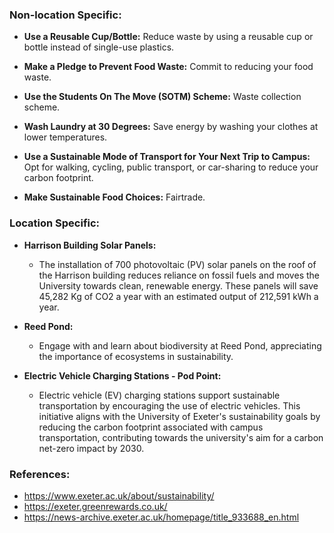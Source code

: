 
### Non-location Specific:

- **Use a Reusable Cup/Bottle:** Reduce waste by using a reusable cup or bottle instead of single-use plastics.

- **Make a Pledge to Prevent Food Waste:** Commit to reducing your food waste.

- **Use the Students On The Move (SOTM) Scheme:** Waste collection scheme.

- **Wash Laundry at 30 Degrees:** Save energy by washing your clothes at lower temperatures.

- **Use a Sustainable Mode of Transport for Your Next Trip to Campus:** Opt for walking, cycling, public transport, or car-sharing to reduce your carbon footprint.

- **Make Sustainable Food Choices:** Fairtrade.

### Location Specific:

- **Harrison Building Solar Panels:**
  - The installation of 700 photovoltaic (PV) solar panels on the roof of the Harrison building reduces reliance on fossil fuels and moves the University towards clean, renewable energy. These panels will save 45,282 Kg of CO2 a year with an estimated output of 212,591 kWh a year.

- **Reed Pond:**
  - Engage with and learn about biodiversity at Reed Pond, appreciating the importance of ecosystems in sustainability.

- **Electric Vehicle Charging Stations - Pod Point:**
  - Electric vehicle (EV) charging stations support sustainable transportation by encouraging the use of electric vehicles. This initiative aligns with the University of Exeter's sustainability goals by reducing the carbon footprint associated with campus transportation, contributing towards the university's aim for a carbon net-zero impact by 2030.
 
### References:
- https://www.exeter.ac.uk/about/sustainability/
- https://exeter.greenrewards.co.uk/
- https://news-archive.exeter.ac.uk/homepage/title_933688_en.html

